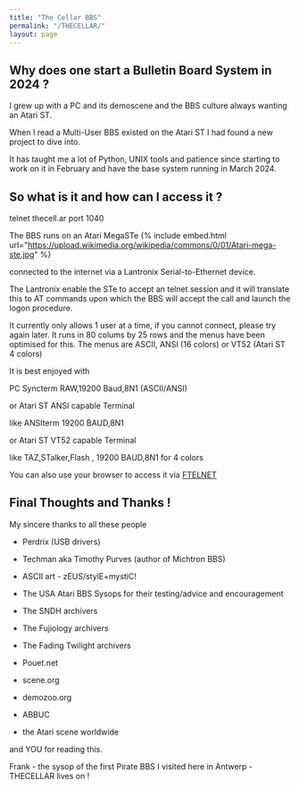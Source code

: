 ```yaml
---
title: "The Cellar BBS"
permalink: "/THECELLAR/"
layout: page
---
```


## Why does one start a Bulletin Board System in 2024 ?

I grew up with a PC and its demoscene and the BBS culture
always wanting an Atari ST.

When I read a Multi-User BBS existed on the Atari ST I had found a new project
to dive into.

It has taught me a lot of Python, UNIX tools and patience since starting to work
on it in February and have the base system running in March 2024.

## So what is it and how can I access it ?

telnet thecell.ar port 1040

The BBS runs on an Atari MegaSTe 
{% include embed.html url="https://upload.wikimedia.org/wikipedia/commons/0/01/Atari-mega-ste.jpg" %}

connected to the internet via a Lantronix Serial-to-Ethernet device.

The Lantronix enable the STe to accept an telnet session and it will translate this to
AT commands upon which the BBS will accept the call and launch the logon procedure.

It currently only allows 1 user at a time, if you cannot connect, please try again later.
It runs in 80 colums by 25 rows and the menus have been optimised for this.
The menus are ASCII, ANSI (16 colors) or VT52 (Atari ST 4 colors) 

It is best enjoyed with 

PC Syncterm     RAW,19200 Baud,8N1 (ASCII/ANSI)

or Atari ST ANSI capable Terminal      

like ANSIterm  19200 BAUD,8N1

or Atari ST VT52 capable Terminal

like TAZ,STalker,Flash , 19200 BAUD,8N1
for 4 colors 

You can also use your browser to access it via [FTELNET](http://www.sfhqbbs.org/ftelnet.php?bbsid=36)

## Final Thoughts and Thanks !

My sincere thanks to all these people 

* Perdrix (USB drivers)
* Techman aka Timothy Purves (author of Michtron BBS)
* ASCII art  - zEUS/stylE+mystiC!

* The USA Atari BBS Sysops for their testing/advice and encouragement
* The SNDH archivers
* The Fujiology archivers
* The Fading Twilight archivers
* Pouet.net
* scene.org
* demozoo.org
* ABBUC
* the Atari scene worldwide

and YOU for reading this.

Frank - the sysop of the first Pirate BBS I visited here in Antwerp - THECELLAR lives on !